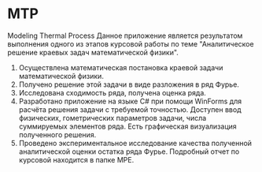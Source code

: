 # MTP
Modeling Thermal Process
Данное приложение является результатом выполнения одного из этапов курсовой работы по теме "Аналитическое решение краевых задач математической физики".
1. Осуществлена математическая постановка краевой задачи математической физики. 
2. Получено решение этой задачи в виде разложения в ряд Фурье.
3. Исследована сходимость ряда, получена оценка ряда.
4. Разработано приложение на языке С# при помощи WinForms для расчёта решения задачи с требуемой точностью. Доступен ввод физических, гометрических параметров задачи, числа суммируемых элементов ряда. Есть графическая визуализация полученного решения.
5. Проведено экспериментальное исследование качества полученной аналитической оценки остатка ряда Фурье.
Подробный отчет по курсовой находится в папке MPE.

